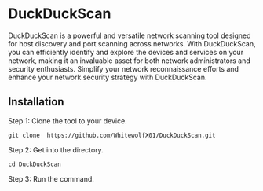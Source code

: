 # DuckDuckScan

DuckDuckScan is a powerful and versatile network scanning tool designed for host discovery and port scanning across networks. With DuckDuckScan, you can efficiently identify and explore the devices and services on your network, making it an invaluable asset for both network administrators and security enthusiasts.
Simplify your network reconnaissance efforts and enhance your network security strategy with DuckDuckScan.

Installation
-------------
Step 1: Clone the tool to your device.

	git clone  https://github.com/WhitewolfX01/DuckDuckScan.git


 
Step 2: Get into the directory.


	cd DuckDuckScan




 
Step 3: Run the command.

